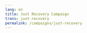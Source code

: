 ```yaml
---
lang: en
title: Just Recovery Campaign
trans: just-recovery
permalink: /campaigns/just-recovery
---
```

